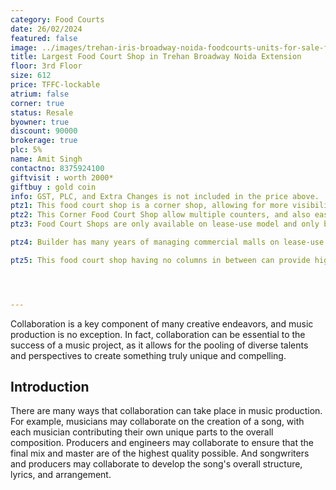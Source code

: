 ```yaml
---
category: Food Courts
date: 26/02/2024
featured: false
image: ../images/trehan-iris-broadway-noida-foodcourts-units-for-sale-ffs03.webp
title: Largest Food Court Shop in Trehan Broadway Noida Extension
floor: 3rd Floor
size: 612
price: TFFC-lockable
atrium: false
corner: true
status: Resale
byowner: true
discount: 90000
brokerage: true
plc: 5%
name: Amit Singh
contactno: 8375924100
giftvisit : worth 2000*
giftbuy : gold coin
info: GST, PLC, and Extra Changes is not included in the price above.
ptz1: This food court shop is a corner shop, allowing for more visibility and therefore higher footfall
ptz2: This Corner Food Court Shop allow multiple counters, and also easy access to the sitting area in two directions.
ptz3: Food Court Shops are only available on lease-use model and only builder has the leasing rights for these shops.

ptz4: Builder has many years of managing commercial malls on lease-use model, therefore investors can be assured to have consistent rental income for their investments for a very long period of time.

ptz5: This food court shop having no columns in between can provide higher rental yield as its preferred for better kitchen planning and staff management.




---
```


Collaboration is a key component of many creative endeavors, and music production is no exception. In fact, collaboration can be essential to the success of a music project, as it allows for the pooling of diverse talents and perspectives to create something truly unique and compelling.

## Introduction

There are many ways that collaboration can take place in music production. For example, musicians may collaborate on the creation of a song, with each musician contributing their own unique parts to the overall composition. Producers and engineers may collaborate to ensure that the final mix and master are of the highest quality possible. And songwriters and producers may collaborate to develop the song's overall structure, lyrics, and arrangement.
